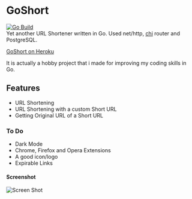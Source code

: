 # GoShort
[![Go Build](https://github.com/batt0s/goshort/actions/workflows/go.yml/badge.svg)](https://github.com/batt0s/goshort/actions/workflows/go.yml)  
Yet another URL Shortener written in Go. Used net/http, [chi](https://github.com/go-chi/chi) router and PostgreSQL.  

[GoShort on Heroku](https://goshrt.herokuapp.com)   

It is actually a hobby project that i made for improving my coding skills in Go.


## Features
- URL Shortening
- URL Shortening with a custom Short URL
- Getting Original URL of a Short URL

### To Do 
- Dark Mode
- Chrome, Firefox and Opera Extensions
- A good icon/logo
- Expirable Links



#### Screenshot 

![Screen Shot](https://i.imgur.com/TAZlc95.png)
